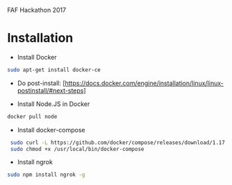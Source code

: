 FAF Hackathon 2017

# Installation

- Install Docker

```bash
sudo apt-get install docker-ce
```

- Do post-install: [https://docs.docker.com/engine/installation/linux/linux-postinstall/#next-steps]

- Install Node.JS in Docker

```bash
docker pull node
```

- Install docker-compose
```bash
 sudo curl -L https://github.com/docker/compose/releases/download/1.17.0/docker-compose-`uname -s`-`uname -m` -o /usr/local/bin/docker-compose
 sudo chmod +x /usr/local/bin/docker-compose
 ```

- Install ngrok
```bash
sudo npm install ngrok -g
```
